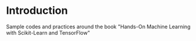 # Introduction

Sample codes and practices around the book "Hands-On Machine Learning with Scikit-Learn and TensorFlow"
